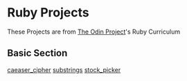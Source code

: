 # Ruby Projects

These Projects are from [The Odin Project](https://theodinproject.com)'s Ruby Curriculum

## Basic Section

[caeaser_cipher](caeser_cipher.rb)
[substrings](substrings.rb)
[stock_picker](stock_picker.rb)
